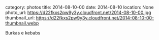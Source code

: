category: photos 
title: 2014-08-10-00
date: 2014-08-10
location: None
photo_url: https://d22fkxs2pw9y3y.cloudfront.net/2014-08-10-00.jpg
thumbnail_url: https://d22fkxs2pw9y3y.cloudfront.net/2014-08-10-00-thumbnail.webp

Burkas e kebabs 